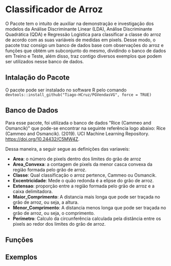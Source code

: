 # Classificador de Arroz

O Pacote tem o intuito de auxiliar na demonstração e investigação dos modelos da Análise Discriminante Linear (LDA), Análise Discriminante Quadrática (QDA) e Regressão Logística para classificar a classe do arroz de acordo com as suas variáveis de medidas em pixels. Desse modo, o pacote traz consigo um banco de dados base com observações do arroz e funções que obtém um subconjunto do mesmo, dividindo o banco de dados em Treino e Teste, além disso, traz contigo diversos exemplos que podem ser  utilizados nesse banco de dados.

## Intalação do Pacote
O pacote pode ser instalado no software R pelo comando `devtools::install_github("Tiago-HCruz/PGVendasVG", force = TRUE)`

## Banco de Dados
Para esse pacote, foi utilizada o banco de dados "Rice (Cammeo and Osmancik)" que pode-se encontrar na seguinte referência logo abaixo:
Rice (Cammeo and Osmancik). (2019). UCI Machine Learning Repository. https://doi.org/10.24432/C5MW4Z.

Dessa maneira, a seguir segue as definições das variaveis:  
* **Area**: o número de pixels dentro dos limites do grão de arroz
* **Area_Convexa**:  a contagem de pixels da menor casca convexa da região formada pelo grão de arroz.
* **Classe**: Qual classificação o arroz pertence, Cammeo ou Osmancik.
* **Excentricidade**: Mede o quão redonda é a elipse do grão de arroz.
* **Extensao**: proporção entre a região formada pelo grão de arroz e a caixa delimitadora.
* **Maior_Comprimento**: A distancia mais longa que pode ser traçada no grão de arroz, ou seja, a altura.
* **Menor_Comprimento**: A distancia menos longa que pode ser traçada no grão de arroz, ou seja, o comprimento.
* **Perímetro**: Calculo da circunferência calculada pela distância entre os pixels ao redor dos limites do grão de arroz.

## Funções 

## Exemplos
